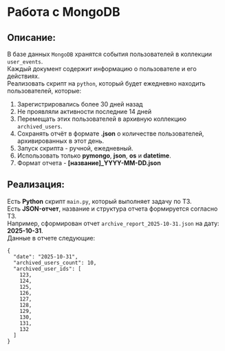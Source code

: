 # Работа с MongoDB
## Описание:

В базе данных `MongoDB` хранятся события пользователей в коллекции `user_events`. </br>
Каждый документ содержит информацию о пользователе и его действиях. </br>
Реализовать скрипт на `python`, который будет ежедневно находить пользователей, которые: </br>
1) Зарегистрировались более 30 дней назад
2) Не проявляли активности последние 14 дней
3) Перемещать этих пользователей в архивную коллекцию `archived_users`.
4) Сохранять отчёт в формате **.json** о количестве пользователей, архивированных в этот день. 
5) Запуск скрипта - ручной, ежедневный. 
6) Использовать только **pymongo**, **json**, **os** и **datetime**.
7) Формат отчета - **[название]_YYYY-MM-DD.json**

## Реализация:

Есть **Python** скрипт `main.py`, который выполняет задачу по ТЗ. </br>
Есть **JSON-отчет**, название и структура отчета формируется согласно ТЗ. </br>
Например, сформирован отчет `archive_report_2025-10-31.json` на дату: **2025-10-31**.</br>
Данные в отчете следующие:
```
{
  "date": "2025-10-31",
  "archived_users_count": 10,
  "archived_user_ids": [
    123,
    124,
    125,
    126,
    127,
    128,
    129,
    130,
    131,
    132
  ]
}
```
